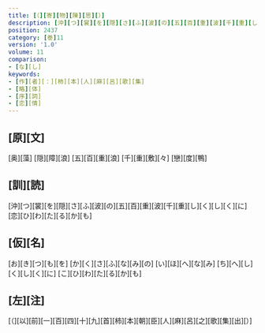 ```yaml
---
title: [（][寄][物][陳][思][）]
description: [沖][つ][裳][を][隠][さ][ふ][波][の][五][百][重][波][千][重][し][く][し][く][に][恋][ひ][わ][た][る][か][も]
position: 2437
category: [巻]11
version: '1.0'
volume: 11
comparison:
- [な][し]
keywords:
- [作][者][：][柿][本][人][麻][呂][歌][集]
- [略][体]
- [序][詞]
- [恋][情]
---
```


## [原][文]

[奥][藻] [隠][障][浪] [五][百][重][浪] [千][重][敷][々] [戀][度][鴨]

## [訓][読]

[沖][つ][裳][を][隠][さ][ふ][波][の][五][百][重][波][千][重][し][く][し][く][に][恋][ひ][わ][た][る][か][も]

## [仮][名]

[お][き][つ][も][を] [か][く][さ][ふ][な][み][の] [い][ほ][へ][な][み] [ち][へ][し][く][し][く][に] [こ][ひ][わ][た][る][か][も]

## [左][注]

[（][以][前][一][百][四][十][九][首][柿][本][朝][臣][人][麻][呂][之][歌][集][出][）]
